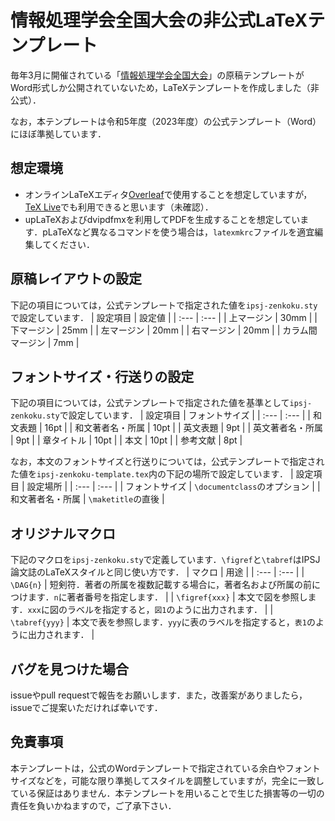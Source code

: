 # 情報処理学会全国大会の非公式LaTeXテンプレート

毎年3月に開催されている「[情報処理学会全国大会](https://www.ipsj.or.jp/event/national_conv/national-conv.html)」の原稿テンプレートがWord形式しか公開されていないため，LaTeXテンプレートを作成しました（非公式）．

なお，本テンプレートは令和5年度（2023年度）の公式テンプレート（Word）にほぼ準拠しています．

## 想定環境
- オンラインLaTeXエディタ[Overleaf](https://ja.overleaf.com/)で使用することを想定していますが，[TeX Live](https://texwiki.texjp.org/?TeX%20Live)でも利用できると思います（未確認）．
- upLaTeXおよびdvipdfmxを利用してPDFを生成することを想定しています．pLaTeXなど異なるコマンドを使う場合は，`latexmkrc`ファイルを適宜編集してください．

## 原稿レイアウトの設定
下記の項目については，公式テンプレートで指定された値を`ipsj-zenkoku.sty`で設定しています．
| 設定項目 | 設定値 |
| :--- | :--- |
| 上マージン | 30mm |
| 下マージン | 25mm |
| 左マージン | 20mm |
| 右マージン | 20mm |
| カラム間マージン | 7mm |

## フォントサイズ・行送りの設定
下記の項目については，公式テンプレートで指定された値を基準として`ipsj-zenkoku.sty`で設定しています．
| 設定項目 | フォントサイズ |
| :--- | :--- |
| 和文表題 | 16pt |
| 和文著者名・所属 | 10pt |
| 英文表題 | 9pt |
| 英文著者名・所属 | 9pt |
| 章タイトル | 10pt |
| 本文 | 10pt |
| 参考文献 | 8pt |

なお，本文のフォントサイズと行送りについては，公式テンプレートで指定された値を`ipsj-zenkoku-template.tex`内の下記の場所で設定しています．
| 設定項目 | 設定場所 |
| :--- | :--- |
| フォントサイズ | `\documentclass`のオプション |
| 和文著者名・所属 | `\maketitle`の直後 |

## オリジナルマクロ
下記のマクロを`ipsj-zenkoku.sty`で定義しています．`\figref`と`\tabref`はIPSJ論文誌のLaTeXスタイルと同じ使い方です．
| マクロ | 用途 |
| :--- | :--- |
| `\DAG{n}` | 短剣符．著者の所属を複数記載する場合に，著者名および所属の前につけます．`n`に著者番号を指定します． |
| `\figref{xxx}` | 本文で図を参照します．`xxx`に図のラベルを指定すると，`図1`のように出力されます． |
| `\tabref{yyy}` | 本文で表を参照します．`yyy`に表のラベルを指定すると，`表1`のように出力されます． |

## バグを見つけた場合
issueやpull requestで報告をお願いします．また，改善案がありましたら，issueでご提案いただければ幸いです．

## 免責事項
本テンプレートは，公式のWordテンプレートで指定されている余白やフォントサイズなどを，可能な限り準拠してスタイルを調整していますが，完全に一致している保証はありません．本テンプレートを用いることで生じた損害等の一切の責任を負いかねますので，ご了承下さい．